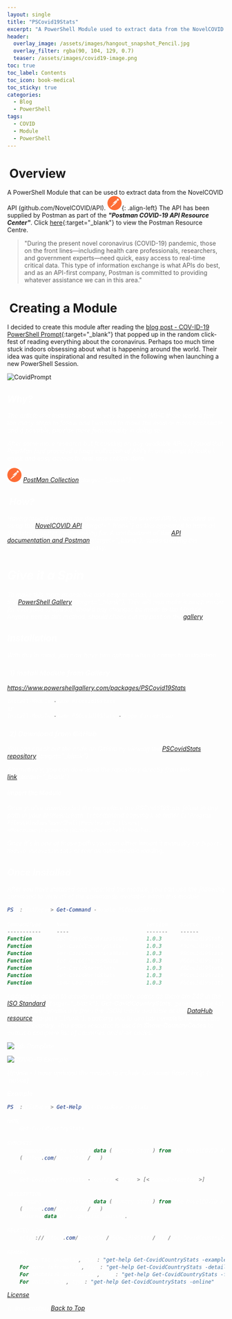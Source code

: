 ```yaml
---
layout: single
title: "PSCovid19Stats"
excerpt: "A PowerShell Module used to extract data from the NovelCOVID API"
header:
  overlay_image: /assets/images/hangout_snapshot_Pencil.jpg
  overlay_filter: rgba(90, 104, 129, 0.7)
  teaser: /assets/images/covid19-image.png
toc: true
toc_label: Contents
toc_icon: book-medical
toc_sticky: true
categories:
  - Blog
  - PowerShell
tags:
  - COVID
  - Module
  - PowerShell
---
```


# <i class="fas fa-head-side-mask" aria-hidden="true" style="color: white; margin-right:5px;"></i> Overview

A PowerShell Module that can be used to extract data from the NovelCOVID API (github.com/NovelCOVID/API). ![image-left](/assets/images/postman-logo-small.png){: .align-left} The API has been supplied by Postman as part of the ***"Postman COVID-19 API Resource Center"***. Click [here][1]{:target="_blank"} to view the Postman Resource Centre.

> "During the present novel coronavirus (COVID-19) pandemic, those on the front lines—including health care professionals, researchers, and government experts—need quick, easy access to real-time critical data. This type of information exchange is what APIs do best, and as an API-first company, Postman is committed to providing whatever assistance we can in this area."

# <i class="fas fa-laptop-code" aria-hidden="true" style="color: white; margin-right:5px;"></i> Creating a Module

I decided to create this module after reading the [blog post - COV-ID-19 PowerShell Prompt][2]{:target="_blank"} that popped up in the random click-fest of reading everything about the coronavirus. Perhaps too much time stuck indoors obsessing about what is happening around the world. Their idea was quite inspirational and resulted in the following when launching a new PowerShell Session.

![CovidPrompt](https://www.powershell.co.at/wp-content/uploads/2020/03/CovId19Prompt.png)

## <i class="fas fa-question" aria-hidden="true" style="color: white; margin-right:5px;">Why?

The article and instructions were very simple but IMHO there were a few too many steps to follow and I wanted to make the module more accessible and if possible, provide more functionality in doing so.

After some more research but focussing on any available API's, I found that PostMan had provided a huge collection of API's in an attempt to make it quick and easy access to real-time critical data.

![PostMan Collection](/assets/images/postman-logo-small.png) [PostMan Collection][3]{:target="_blank"}

## <i class="fas fa-question" aria-hidden="true" style="color: white; margin-right:5px;"></i>How?

Having looked through the documentation for several API's, I decided on using the [NovelCOVID API][4]{:target="_blank"} as this appeared to have all the extra features I was looking for. A combination of the [API documentation and Postman][5]{:target="_blank"}, made creating the PowerShell module relatively easy.

# Give it a Spin

To make this more accessible and easy to install, I uploaded the module to the [PowerShell Gallery][6]{:target="_blank"}. This will also make it much easier for everyone to update, should any changes be made to the Module. Anyone new to this method, should check out my post on the [gallery](/blog/powershell/Its-official-I-am-old/)

## Installation

With this in mind, you now have two options when it comes to installation.

### <i class="fas fa-images" aria-hidden="true" style="color: white; margin-right:5px;"></i>1) Install Module from Gallery

<https://www.powershellgallery.com/packages/PSCovid19Stats>

```powershell
Install-Module -Name PSCovid19Stats
or
Install-Module -Name PSCovid19Stats -Scope CurrentUser
```

### <i class="fas fa-download" aria-hidden="true" style="color: white; margin-right:5px;"></i>2) Download from GitHub

You can check out the code on GitHub by viewing the [PSCovidStats repository][7]{:target="_blank"}

Alternatively, you can download the repository directly from this [link][8]{:target="_blank"}

#### Import the Module

Once you've downloaded the repo place the PSCovid19Stats folder in any path in your ``$PSModulePath``. I recommend copying it to either ``C:\Program Files\WindowsPowerShell\Modules`` or ``C:\Users\<Username>\Documents\WindowsPowerShell\Modules``.

Once it's in one of those paths you can either import it manually by ``Import-Module PSCovid19Stats`` or rely on auto-module loading.

## Once Installed

After you have installed and imported the module, you can use the following command to view all of the commands available within this module.

```powershell
PS C:\GitRepos> Get-Command -Module PSCovid19Stats

CommandType     Name                         Version    Source
-----------     ----                         -------    ------
Function        Get-CovidCountriesStats      1.0.3      PSCovid19Stats
Function        Get-CovidCountryStats        1.0.3      PSCovid19Stats
Function        Get-CovidHistoricalData      1.0.3      PSCovid19Stats
Function        Get-CovidjhucsseData         1.0.3      PSCovid19Stats
Function        Get-CovidStateStats          1.0.3      PSCovid19Stats
Function        Get-CovidWorldStats          1.0.3      PSCovid19Stats
Function        Show-CountryCodes            1.0.3      PSCovid19Stats
```

I added the option to display a list of country codes as there are 249 in the [ISO Standard][9]{:target="_blank"}. **Get-CovidCountryStats**, generates the list of countries dynamically from the JSON made available at the [DataHub resource][10]{:target="_blank"}, enabling you to use tab complete to select the relevant country. This same resource is used in **Show-CountryCodes** to output a complete list of countries and their codes.

![Tab Complete](https://psciscomeraki.lukeleigh.com/assets/images/CountryTabComplete.png)

![COVID-19 Example](https://psciscomeraki.lukeleigh.com/assets/images/pscovidscrnsht.png)

Update - I have updated the module to include Comment Based Help
{: .notice}

***Example***

```powershell
PS C:\GitRepos> Get-Help Get-CovidCountryStats

NAME
    Get-CovidCountryStats

SYNOPSIS
    Command used to extract data (Country Stats) from the NovelCOVID API
    (github.com/NovelCOVID/API)

SYNTAX
    Get-CovidCountryStats -Country <String> [<CommonParameters>]

DESCRIPTION
    Command used to extract data (Country Stats) from the NovelCOVID API
    (github.com/NovelCOVID/API)
    Returns data of a specific country.

RELATED LINKS
    https://github.com/BanterBoy/PSCovid19Stats/wiki/Get-CovidCountryStats

REMARKS
    To see the examples, type: "get-help Get-CovidCountryStats -examples".
    For more information, type: "get-help Get-CovidCountryStats -detailed".
    For technical information, type: "get-help Get-CovidCountryStats -full".
    For online help, type: "get-help Get-CovidCountryStats -online"
```

[License](/LICENSE)

{: .text-center}
<a href="#" class="btn btn--info btn--small">Back to Top</a>

[1]: https://covid-19-apis.postman.com/
[2]: https://www.powershell.co.at/cov-id-19-powershell-prompt/
[3]: https://covid-19-apis.postman.com/
[4]: https://github.com/NovelCOVID/API
[5]: https://documenter.getpostman.com/view/11144369/Szf6Z9B3?version=latest
[6]: https://www.powershellgallery.com
[7]: https://github.com/BanterBoy/PSCovid19Stats
[8]: https://github.com/BanterBoy/PSCovid19Stats/archive/master.zip
[9]: https://en.wikipedia.org/wiki/List_of_ISO_3166_country_codes
[10]: https://datahub.io/core/country-list

